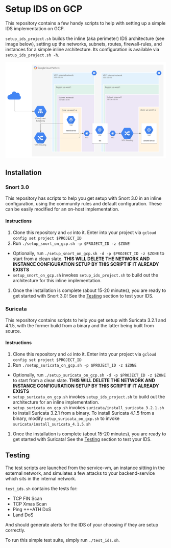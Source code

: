 # Setup IDS on GCP
This repository contains a few handy scripts to help with setting up a simple IDS implementation on GCP.

`setup_ids_project.sh` builds the inline (aka perimeter) IDS architecture (see image below), setting up the networks, subnets, routes, firewall-rules, and instances for a simple inline architecture. Its configuration is available via `setup_ids_project.sh -h`.

![Inline Architecture](images/inline_architecture.png)

## Installation

### Snort 3.0
This repository has scripts to help you get setup with Snort 3.0 in an inline configuration, using the community rules and default configuration. These can be easily modified for an on-host implementation.

#### Instructions
1. Clone this repository and `cd` into it. Enter into your project via `gcloud config set project $PROJECT_ID`
1. Run `./setup_snort_on_gcp.sh -p $PROJECT_ID -z $ZONE`

  * Optionally, run `./setup_snort_on_gcp.sh -d -p $PROJECT_ID -z $ZONE` to start from a clean slate. **THIS WILL DELETE THE NETWORK AND INSTANCE CONFIGURATION SETUP BY THIS SCRIPT IF IT ALREADY EXISTS**
  * `setup_snort_on_gcp.sh` invokes `setup_ids_project.sh` to build out the architecture for this inline implementation.
1. Once the installation is complete (about 15-20 minutes), you are ready to get started with Snort 3.0! See the [Testing](#testing) section to test your IDS.

### Suricata
This repository contains scripts to help you get setup with Suricata 3.2.1 and 4.1.5, with the former build from a binary and the latter being built from source.

#### Instructions
1. Clone this repository and `cd` into it. Enter into your project via `gcloud config set project $PROJECT_ID`
1. Run `./setup_suricata_on_gcp.sh -p $PROJECT_ID -z $ZONE`

  * Optionally, run `./setup_suricata_on_gcp.sh -d -p $PROJECT_ID -z $ZONE` to start from a clean slate. **THIS WILL DELETE THE NETWORK AND INSTANCE CONFIGURATION SETUP BY THIS SCRIPT IF IT ALREADY EXISTS**
  * `setup_suricata_on_gcp.sh` invokes `setup_ids_project.sh` to build out the architecture for an inline implementation.
  * `setup_suricata_on_gcp.sh` invokes `suricata/install_suricata_3.2.1.sh` to install Suricata 3.2.1 from a binary. To install Suricata 4.1.5 from a binary, modify `setup_suricata_on_gcp.sh` to invoke `suricata/install_suricata_4.1.5.sh`
1. Once the installation is complete (about 15-20 minutes), you are ready to get started with Suricata! See the [Testing](#testing) section to test your IDS.

## Testing
The test scripts are launched from the service-vm, an instance sitting in the external network, and simulates a few attacks to your backend-service which sits in the internal network.

`test_ids.sh` contains the tests for:

* TCP FIN Scan
* TCP Xmas Scan
* Ping +++ATH DoS
* Land DoS

And should generate alerts for the IDS of your choosing if they are setup correctly.

To run this simple test suite, simply run `./test_ids.sh`.
